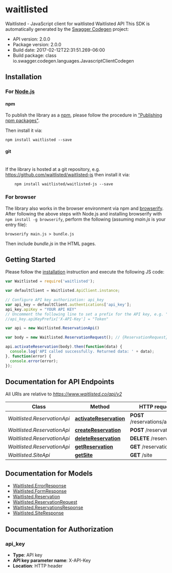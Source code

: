 # waitlisted

Waitlisted - JavaScript client for waitlisted
Waitlisted API
This SDK is automatically generated by the [Swagger Codegen](https://github.com/swagger-api/swagger-codegen) project:

- API version: 2.0.0
- Package version: 2.0.0
- Build date: 2017-02-12T22:31:51.269-06:00
- Build package: class io.swagger.codegen.languages.JavascriptClientCodegen

## Installation

### For [Node.js](https://nodejs.org/)

#### npm

To publish the library as a [npm](https://www.npmjs.com/),
please follow the procedure in ["Publishing npm packages"](https://docs.npmjs.com/getting-started/publishing-npm-packages).

Then install it via:

```shell
npm install waitlisted --save
```

#### git
#
If the library is hosted at a git repository, e.g.
https://github.com/waitlisted/waitlisted-js
then install it via:

```shell
    npm install waitlisted/waitlisted-js --save
```

### For browser

The library also works in the browser environment via npm and [browserify](http://browserify.org/). After following
the above steps with Node.js and installing browserify with `npm install -g browserify`,
perform the following (assuming *main.js* is your entry file):

```shell
browserify main.js > bundle.js
```

Then include *bundle.js* in the HTML pages.

## Getting Started

Please follow the [installation](#installation) instruction and execute the following JS code:

```javascript
var Waitlisted = require('waitlisted');

var defaultClient = Waitlisted.ApiClient.instance;

// Configure API key authorization: api_key
var api_key = defaultClient.authentications['api_key'];
api_key.apiKey = "YOUR API KEY"
// Uncomment the following line to set a prefix for the API key, e.g. "Token" (defaults to null)
//api_key.apiKeyPrefix['X-API-Key'] = "Token"

var api = new Waitlisted.ReservationApi()

var body = new Waitlisted.ReservationRequest(); // {ReservationRequest} Reservation Data

api.activateReservation(body).then(function(data) {
  console.log('API called successfully. Returned data: ' + data);
}, function(error) {
  console.error(error);
});


```

## Documentation for API Endpoints

All URIs are relative to *https://www.waitlisted.co/api/v2*

Class | Method | HTTP request | Description
------------ | ------------- | ------------- | -------------
*Waitlisted.ReservationApi* | [**activateReservation**](docs/ReservationApi.md#activateReservation) | **POST** /reservations/activate | 
*Waitlisted.ReservationApi* | [**createReservation**](docs/ReservationApi.md#createReservation) | **POST** /reservations | 
*Waitlisted.ReservationApi* | [**deleteReservation**](docs/ReservationApi.md#deleteReservation) | **DELETE** /reservations | 
*Waitlisted.ReservationApi* | [**getReservation**](docs/ReservationApi.md#getReservation) | **GET** /reservations | 
*Waitlisted.SiteApi* | [**getSite**](docs/SiteApi.md#getSite) | **GET** /site | 


## Documentation for Models

 - [Waitlisted.ErrorResponse](docs/ErrorResponse.md)
 - [Waitlisted.FormResponse](docs/FormResponse.md)
 - [Waitlisted.Reservation](docs/Reservation.md)
 - [Waitlisted.ReservationRequest](docs/ReservationRequest.md)
 - [Waitlisted.ReservationsResponse](docs/ReservationsResponse.md)
 - [Waitlisted.SiteResponse](docs/SiteResponse.md)


## Documentation for Authorization


### api_key

- **Type**: API key
- **API key parameter name**: X-API-Key
- **Location**: HTTP header


